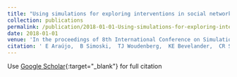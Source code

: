 ```yaml
---
title: "Using simulations for exploring interventions in social networks: Modeling physical activity behaviour in Dutch school classes"
collection: publications
permalink: /publication/2018-01-01-Using-simulations-for-exploring-interventions-in-social-networks-Modeling-physical-activity-behaviour-in-Dutch-school-classes
date: 2018-01-01
venue: 'In the proceedings of 8th International Conference on Simulation and Modeling Methodologies, Technologies and Applications (SIMULTECH 2018)'
citation: ' E Araújo,  B Simoski,  TJ Woudenberg,  KE Bevelander,  CR Smit,  LB Buijs,  MCA Klein,  MA Buijzen, &quot;Using simulations for exploring interventions in social networks: Modeling physical activity behaviour in Dutch school classes.&quot; In the proceedings of 8th International Conference on Simulation and Modeling Methodologies, Technologies and Applications (SIMULTECH 2018), 2018.'
---
```

Use [Google Scholar](https://scholar.google.com/scholar?q=Using+simulations+for+exploring+interventions+in+social+networks:+Modeling+physical+activity+behaviour+in+Dutch+school+classes){:target="_blank"} for full citation